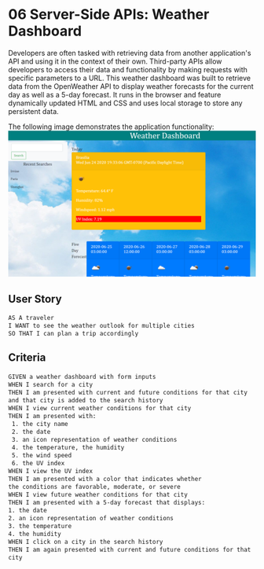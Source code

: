 # 06 Server-Side APIs: Weather Dashboard

Developers are often tasked with retrieving data from another application's API and using it in the context of their own. Third-party APIs allow developers to access their data and functionality by making requests with specific parameters to a URL. This weather dashboard was built to retrieve data from the OpenWeather API to display weather forecasts for the current day as well as a 5-day forecast. It runs in the browser and feature dynamically updated HTML and CSS and uses local storage to store any persistent data.

The following image demonstrates the application functionality:
![weather dashboard demo](./assets/weather.png)

## User Story

```
AS A traveler
I WANT to see the weather outlook for multiple cities
SO THAT I can plan a trip accordingly
```

## Criteria

```
GIVEN a weather dashboard with form inputs
WHEN I search for a city
THEN I am presented with current and future conditions for that city 
and that city is added to the search history
WHEN I view current weather conditions for that city
THEN I am presented with:
 1. the city name
 2. the date 
 3. an icon representation of weather conditions
 4. the temperature, the humidity
 5. the wind speed
 6. the UV index
WHEN I view the UV index
THEN I am presented with a color that indicates whether 
the conditions are favorable, moderate, or severe
WHEN I view future weather conditions for that city
THEN I am presented with a 5-day forecast that displays:
1. the date
2. an icon representation of weather conditions
3. the temperature
4. the humidity
WHEN I click on a city in the search history
THEN I am again presented with current and future conditions for that city
```